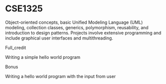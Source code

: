 # CSE1325
Object-oriented concepts, basic Unified Modeling Language (UML) modeling, collection classes, generics, polymorphism, reusability, and introduction to design patterns. Projects involve extensive programming and include graphical user interfaces and multithreading.

Full_credit 

Writing a simple hello world program 

Bonus 

Writing a hello world program with the input from user
